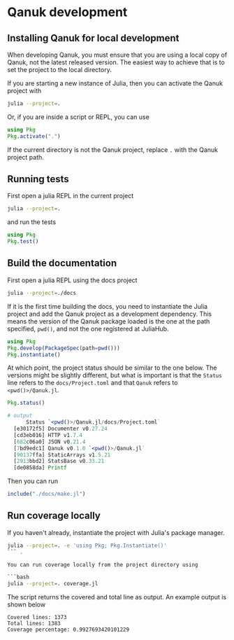 # Qanuk development

## Installing Qanuk for local development

When developing Qanuk, you must ensure that you are using a local copy of Qanuk, not the latest released version. The easiest way to achieve that is to set the project to the local directory.

If you are starting a new instance of Julia, then you can activate the Qanuk project with

```bash
julia --project=.
```

Or, if you are inside a script or REPL, you can use

```julia
using Pkg
Pkg.activate(".")
```

If the current directory is not the Qanuk project, replace `.` with the Qanuk project path.


## Running tests

First open a julia REPL in the current project

```bash
julia --project=.
```

and run the tests

```julia
using Pkg
Pkg.test()
```

## Build the documentation

First open a julia REPL using the docs project

```bash
julia --project=./docs
```

If it is the first time building the docs, you need to instantiate the Julia project and add the Qanuk project as a development dependency. This means the version of the Qanuk package loaded is the one at the path specified, `pwd()`, and not the one registered at JuliaHub.

```julia
using Pkg
Pkg.develop(PackageSpec(path=pwd()))
Pkg.instantiate()
```

At which point, the project status should be similar to the one below. The versions might be slightly different, but what is important is that the `Status` line refers to the `docs/Project.toml` and that `Qanuk` refers to `<pwd()>/Qanuk.jl`.

```julia
Pkg.status()

# output
      Status `<pwd()>/Qanuk.jl/docs/Project.toml`
  [e30172f5] Documenter v0.27.24
  [cd3eb016] HTTP v1.7.4
  [682c06a0] JSON v0.21.4
  [7bd9edc1] Qanuk v0.1.0 `<pwd()>/Qanuk.jl`
  [90137ffa] StaticArrays v1.5.21
  [2913bbd2] StatsBase v0.33.21
  [de0858da] Printf
```

Then you can run

```julia
include("./docs/make.jl")
```

## Run coverage locally

If you haven't already, instantiate the project with Julia's package manager.

```bash
julia --project=. -e 'using Pkg; Pkg.Instantiate()'
``` .

You can run coverage locally from the project directory using

```bash
julia --project=. coverage.jl
```

The script returns the covered and total line as output. An example output is shown below

```text
Covered lines: 1373
Total lines: 1383
Coverage percentage: 0.9927693420101229
```
